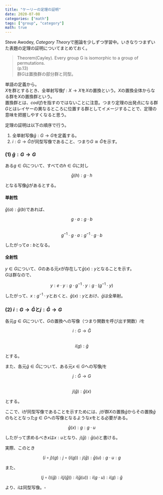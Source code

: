 ```yaml
---
title: "ケーリーの定理の証明"
date: 2020-07-08
categories: ["math"]
tags: ["group", "category"]
math: true
---
```

Steve Awodey, *Category Theory*で圏論を少しずつ学習中。いきなりつまずいた表題の定理の証明についてまとめておく。

> Theorem(Cayley). Every group G is isomorphic to a group of permutations.  
(p.13)  
群$G$は置換群の部分群と同型。

単語の定義から。  
$X$を群とするとき、全単射写像$f: X \rightarrow X$を$X$の置換という。$X$の置換全体からなる群を$X$の置換群という。  
置換群とは、$cod(f)$を指すのではないことに注意。つまり定理の出発点になる群$G$とはレイヤーの異なるところに位置する群としてイメージすることで、定理の意味を把握しやすくなると思う。

定理の証明は以下の順序で行う。

1. 全単射写像$\bar{g}: G \rightarrow G$を定義する。
2. $i: G \rightarrow \bar{G}$が同型写像であること、つまり$G \cong \bar{G}$を示す。

### (1) $\bar{g}: G \rightarrow G$

ある$g \in G$について、すべての$h \in G$に対し

$$\bar{g}(h): g \cdot h$$

となる写像$\bar{g}$があるとする。   

#### 単射性

$\bar{g}(a): \bar{g}(b)$であれば、

$$g \cdot a: g \cdot b$$  
$$g^{-1} \cdot g \cdot a: g^{-1} \cdot g \cdot b$$  

したがって$a: b$となる。

#### 全射性

$y \in G$について、$G$のある元$x$が存在して$\bar{g}(x): y$となることを示す。  
$G$は群なので、

$$y: e \cdot y: g \cdot g^{-1} \cdot y: g \cdot (g^{-1} \cdot y)$$

したがって、$x: g^{-1} \cdot y$とおくと、$\bar{g}(x): y$とおけ、$\bar{g}$は全単射。

### (2) $i: G \rightarrow \bar{G}$と$j: \bar{G} \rightarrow G$

各元$g \in G$について、$G$の置換への写像（つまり関数を呼び出す関数）$i$を

$$i: G \rightarrow \bar{G}$$  
$$i(g): \bar{g}$$

とする。

また、各元$\bar{g} \in \bar{G}$について、ある元$x \in G$への写像$j$を

$$j: \bar{G} \rightarrow G$$  
$$j(\bar{g}): \bar{g}(x)$$

とする。

ここで、iが同型写像であることを示すためには、$j$が群$X$の置換$\bar{g}$からその置換$\bar{g}$のもととなった$g \in G$への写像となるような$x$をとる必要がある。

$$\bar{g}(x): g: g \cdot u$$

したがって求めるべき$x$は$x: u$となり、$j(\bar{g}): \bar{g}(u)$と書ける。

実際、このとき

$$(i \circ j)(g): j \circ (i(g)): j(\bar{g}): \bar{g}(u): g \cdot u: g$$

また、

$$(j \circ i)(\bar{g}): i(j(\bar{g})): i(\bar{g}(u)): i(g \cdot u): i(g): \bar{g}$$

より、$i$は同型写像。$\square$